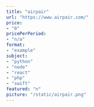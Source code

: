 ```yaml
---
title: "airpair"
url: "https://www.airpair.com/"
price: 
- "0"
pricePerPeriod: 
- "n/a"
format: 
- "example"
subject: 
- "python"
- "node"
- "react"
- "php"
- "swift"
featured: "n"
picture: "/static/airpair.png"
---
```

